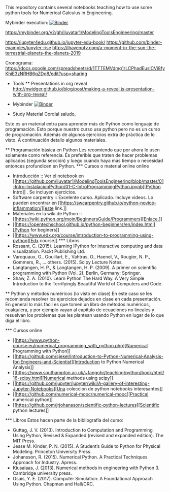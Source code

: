 This repository contains several notebooks teaching how to use some
python tools for Numerical Calculus in Engineering. 

Mybinder execution:
[![Binder](https://mybinder.org/badge_logo.svg)](https://mybinder.org/v2/gh/iluvatar1/ModelingToolsEngineering/master)

https://mybinder.org/v2/gh/iluvatar1/ModelingToolsEngineering/master

https://jupyter4edu.github.io/jupyter-edu-book/
https://github.com/binder-examples/jupyter-rise
https://ihavenotv.com/a-moment-in-the-sun-the-terrestrial-planets-the-planets-2019

Cronograma: https://docs.google.com/spreadsheets/d/1TTTEMVdmg1rLCPhadEusICVi8fyKhiE3zNRHB6qZDq8/edit?usp=sharing

* Tools
** Presentations in org reveal
    http://nwidger.github.io/blog/post/making-a-reveal.js-presentation-with-org-reveal/

* Mybinder
[![Binder](https://mybinder.org/badge_logo.svg)](https://mybinder.org/v2/gh/iluvatar1/ModelingToolsEngineering/master)

* Study Material
Cordial saludo,

Este es un material extra para aprender más de Python como
lenguaje de programación. Esto porque nuestro curso usa python pero no
es un curso de programación. Además de algunos ejercicios extra de
práctica de lo visto. A continuación detallo algunos materiales.

** Programación básica en Python
  Les recomiendo que por ahora lo usen solamente como referencia. Es
  preferible que traten de hacer problemas aplicados (segunda sección)
  y luego cuando haya más tiempo o necesidad entonces profundicen en
  Python. 
*** Cursos o material online online
  - Introducción :: Ver el notebook en [[https://github.com/iluvatar1/ModelingToolsEngineering/blob/master/01-Intro-InstalacionPython/01-C-IntroProgrammingPython.ipynb][Python Intro]] . Se incluyen
                    ejercicios. 
  - Software carpentry :: Excelente curso. Aplicado. Incluye videos. Lo pueden
       encontrar en [[https://swcarpentry.github.io/python-novice-inflammation/][este link.]]
  - Materiales en la wiki de Python :: [[https://wiki.python.org/moin/BeginnersGuide/Programmers][Enlace.]]
  - [[https://opentechschool.github.io/python-beginners/en/index.html][Python for beginers]]
  - [[https://www.edx.org/course/introduction-to-programming-using-python][Edx course]]
*** Libros    
   - Rossant, C. (2015). Learning IPython for interactive computing
     and data visualization. Packt Publishing Ltd. 
   - Varoquaux, G., Gouillart, E., Vahtras, O., Haenel, V.,
     Rougier, N. P., Gommers, R., … others. (2015). Scipy Lecture
     Notes. 
   - Langtangen, H. P., & Langtangen, H. P. (2009). A primer on
     scientific programming with Python (Vol. 2). Berlin, Germany:
     Springer.
   - Shaw, Z. A. (2010). Learn Python The Hard Way. A Very Simple
     Introduction to the Terrifyingly Beautiful World of Computers and
     Code. 

** Python y métodos numéricos (lo visto en clase)
  En este caso se les recomienda resolver los ejercicios dejados en
  clase en cada presentación. En general lo más fácil es que tomen un
  libro de métodos numéricos, cualquiera, y por ejemplo vayan al
  capítulo de ecuaciones no lineales y resuelvan los problemas que les
  plantean usando Python en lugar de lo que diga el libro. 

*** Cursos online
   - [[https://www.python-course.eu/numerical_programming_with_python.php][Numerical Programming with Python]]
   - [[https://github.com/cjekel/Introduction-to-Python-Numerical-Analysis-for-Engineers-and-Scientist][Introduction to Python Numerical Analysis]]
   - [[https://www.southampton.ac.uk/~fangohr/teaching/python/book/html/16-scipy.html][Numerical methods using scipy]]
   - [[https://github.com/jupyter/jupyter/wiki/A-gallery-of-interesting-Jupyter-Notebooks][Una coleccion de python notebooks interesantes]]
   - [[https://github.com/numerical-mooc/numerical-mooc][Practical numerical python]]
   - [[https://github.com/jrjohansson/scientific-python-lectures][Scientific python lectures]]

*** Libros 
   Estos hacen parte de la bibliografía del curso:
   - Guttag, J. V. (2013). Introduction to Computation and Programming Using Python, Revised & Expanded (revised and expanded edition). The MIT Press.
   - Jesse M. Kinder, P. N. (2015). A Student’s Guide to Python for Physical Modeling. Princeton University Press.
   - Johansson, R. (2015). Numerical Python. A Practical Techniques Approach for Industry. Apress.
   - Kiusalaas, J. (2013). Numerical methods in engineering with Python 3. Cambridge university press.
   - Osais, Y. E. (2017). Computer Simulation: A Foundational Approach Using Python. Chapman and Hall/CRC.

